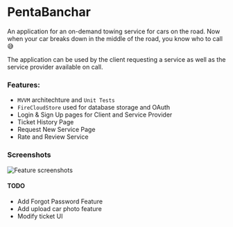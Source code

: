 # PentaBanchar

An application for an on-demand towing service for cars on the road. Now when your car breaks down in the middle of the road, you know who to call 😅

The application can be used by the client requesting a service as well as the service provider available on call.

### Features:
* ``MVVM`` architechture and ``Unit Tests``
* ``FireCloudStore`` used for database storage and OAuth
* Login & Sign Up pages for Client and Service Provider
* Ticket History Page
* Request New Service Page
* Rate and Review Service 

### Screenshots
![Feature screenshots](https://user-images.githubusercontent.com/11782011/113620526-16009e00-9663-11eb-840f-9aef9df7c937.png)


#### TODO
* Add Forgot Password Feature
* Add upload car photo feature
* Modify ticket UI
